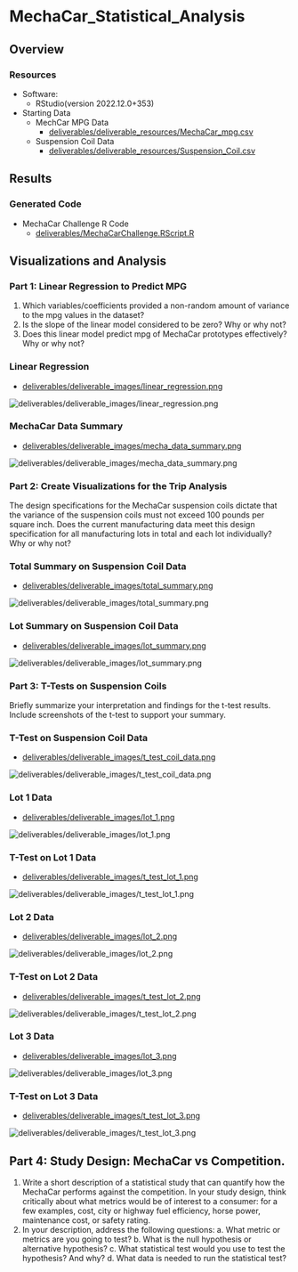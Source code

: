 # MechaCar_Statistical_Analysis

## Overview

### Resources

- Software:
    - RStudio(version 2022.12.0+353)
- Starting Data
    - MechCar MPG Data
        - [deliverables/deliverable_resources/MechaCar_mpg.csv](deliverables/deliverable_resources/MechaCar_mpg.csv)
    - Suspension Coil Data
        - [deliverables/deliverable_resources/Suspension_Coil.csv](deliverables/deliverable_resources/Suspension_Coil.csv)

## Results

### Generated Code 
- MechaCar Challenge R Code 
    - [deliverables/MechaCarChallenge.RScript.R](deliverables/MechaCarChallenge.RScript.R)


## Visualizations and Analysis 

### Part 1: Linear Regression to Predict MPG

1.    Which variables/coefficients provided a non-random amount of variance to the mpg values in the dataset?
2.    Is the slope of the linear model considered to be zero? Why or why not?
3.    Does this linear model predict mpg of MechaCar prototypes effectively? Why or why not?

### Linear Regression 
- [deliverables/deliverable_images/linear_regression.png](deliverables/deliverable_images/linear_regression.png)

![deliverables/deliverable_images/linear_regression.png](deliverables/deliverable_images/linear_regression.png)

### MechaCar Data Summary
- [deliverables/deliverable_images/mecha_data_summary.png](deliverables/deliverable_images/mecha_data_summary.png)

![deliverables/deliverable_images/mecha_data_summary.png](deliverables/deliverable_images/mecha_data_summary.png)



### Part 2: Create Visualizations for the Trip Analysis

The design specifications for the MechaCar suspension coils dictate that the variance of the suspension coils must not exceed 100 pounds per square inch. Does the current manufacturing data meet this design specification for all manufacturing lots in total and each lot individually? Why or why not?

### Total Summary on Suspension Coil Data
- [deliverables/deliverable_images/total_summary.png](deliverables/deliverable_images/total_summary.png)

![deliverables/deliverable_images/total_summary.png](deliverables/deliverable_images/total_summary.png)

### Lot Summary on Suspension Coil Data
- [deliverables/deliverable_images/lot_summary.png](deliverables/deliverable_images/lot_summary.png)

![deliverables/deliverable_images/lot_summary.png](deliverables/deliverable_images/lot_summary.png)




### Part 3: T-Tests on Suspension Coils

Briefly summarize your interpretation and findings for the t-test results. Include screenshots of the t-test to support your summary.

### T-Test on Suspension Coil Data
- [deliverables/deliverable_images/t_test_coil_data.png](deliverables/deliverable_images/t_test_coil_data.png)

![deliverables/deliverable_images/t_test_coil_data.png](deliverables/deliverable_images/t_test_coil_data.png)

### Lot 1 Data
- [deliverables/deliverable_images/lot_1.png](deliverables/deliverable_images/lot_1.png)

![deliverables/deliverable_images/lot_1.png](deliverables/deliverable_images/lot_1.png)

### T-Test on Lot 1 Data
- [deliverables/deliverable_images/t_test_lot_1.png](deliverables/deliverable_images/t_test_lot_1.png)

![deliverables/deliverable_images/t_test_lot_1.png](deliverables/deliverable_images/t_test_lot_1.png)

### Lot 2 Data
- [deliverables/deliverable_images/lot_2.png](deliverables/deliverable_images/lot_2.png)

![deliverables/deliverable_images/lot_2.png](deliverables/deliverable_images/lot_2.png)

### T-Test on Lot 2 Data
- [deliverables/deliverable_images/t_test_lot_2.png](deliverables/deliverable_images/t_test_lot_2.png)

![deliverables/deliverable_images/t_test_lot_2.png](deliverables/deliverable_images/t_test_lot_2.png)

### Lot 3 Data
- [deliverables/deliverable_images/lot_3.png](deliverables/deliverable_images/lot_3.png)

![deliverables/deliverable_images/lot_3.png](deliverables/deliverable_images/lot_3.png)

### T-Test on Lot 3 Data
- [deliverables/deliverable_images/t_test_lot_3.png](deliverables/deliverable_images/t_test_lot_3.png)

![deliverables/deliverable_images/t_test_lot_3.png](deliverables/deliverable_images/t_test_lot_3.png)

## Part 4: Study Design: MechaCar vs Competition.

1. Write a short description of a statistical study that can quantify how the MechaCar performs against the competition. In your study design, think critically about what metrics would be of interest to a consumer: for a few examples, cost, city or highway fuel efficiency, horse power, maintenance cost, or safety rating.
2. In your description, address the following questions:
    a. What metric or metrics are you going to test?
    b. What is the null hypothesis or alternative hypothesis?
    c. What statistical test would you use to test the hypothesis? And why?
    d. What data is needed to run the statistical test?


